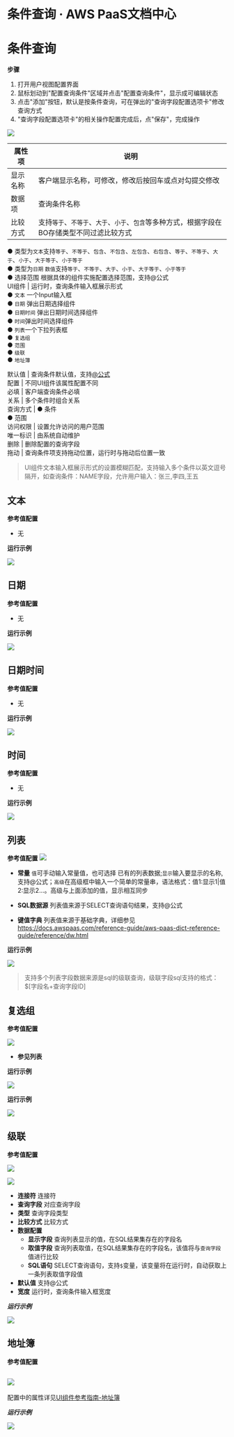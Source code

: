 # 条件查询 · AWS PaaS文档中心

# 条件查询

**步骤**

  1. 打开用户视图配置界面
  2. 鼠标划动到"配置查询条件"区域并点击"配置查询条件"，显示成可编辑状态
  3. 点击"添加"按钮，默认是按条件查询，可在弹出的"查询字段配置选项卡"修改查询方式
  4. "查询字段配置选项卡"的相关操作配置完成后，点"保存"，完成操作

[![](https://docs.awspaas.com/user-manual/aws-pass-console-user-manual-dw-vue3.0-64ga/new_dw/29.png)](<29.png>)

属性项 | 说明  
---|---  
显示名称 | 客户端显示名称，可修改，修改后按回车或点对勾提交修改  
数据项 | 查询条件名称  
比较方式 | 支持`等于`、`不等于`、`大于`、`小于`、`包含`等多种方式，根据字段在BO存储类型不同过滤比较方式  
● 类型为`文本`支持`等于`、`不等于`、`包含`、`不包含`、`左包含`、`右包含`、`等于`、`不等于`、`大于`、`小于`、`大于等于`、`小于等于`  
● 类型为`日期` `数值`支持`等于`、`不等于`、`大于`、`小于`、`大于等于`、`小于等于`  
● 选择范围 根据具体的组件实施配置选择范围，支持@公式  
UI组件 | 运行时，查询条件输入框展示形式  
● `文本` 一个Input输入框  
● `日期` 弹出日期选择组件  
● `日期时间` 弹出日期时间选择组件  
● `时间`弹出时间选择组件  
● `列表`一个下拉列表框  
● `复选组`  
● `范围`  
●  `级联`  
● `地址簿`  
  
默认值 | 查询条件默认值，支持[@公式](<https://docs.awspaas.com/reference-guide/aws-paas-at-reference-guide/index.html>)  
配置 | 不同UI组件该属性配置不同  
必填 | 客户端查询条件必填  
关系 | 多个条件时组合关系  
查询方式 | ● 条件  
● 范围  
访问权限 | 设置允许访问的用户范围  
唯一标识 | 由系统自动维护  
删除 | 删除配置的查询字段  
拖动 | 查询条件项支持拖动位置，运行时与拖动后位置一致  
  
> UI组件文本输入框展示形式的设置模糊匹配，支持输入多个条件以英文逗号隔开，如查询条件：NAME字段，允许用户输入：张三,李四,王五

## 文本

**参考值配置**

  * 无

**运行示例**

[![](https://docs.awspaas.com/user-manual/aws-pass-console-user-manual-dw-vue3.0-64ga/new_dw/input.png)](<input.png>)

## 日期

**参考值配置**

  * 无

**运行示例**

[![](https://docs.awspaas.com/user-manual/aws-pass-console-user-manual-dw-vue3.0-64ga/new_dw/data.png)](<data.png>)

## 日期时间

**参考值配置**

  * 无

**运行示例**

[![](https://docs.awspaas.com/user-manual/aws-pass-console-user-manual-dw-vue3.0-64ga/new_dw/datatime.png)](<datatime.png>)

## 时间

**参考值配置**

  * 无

**运行示例**

[![](https://docs.awspaas.com/user-manual/aws-pass-console-user-manual-dw-vue3.0-64ga/new_dw/time.png)](<time.png>)

## 列表

**参考值配置** [![](https://docs.awspaas.com/user-manual/aws-pass-console-user-manual-dw-vue3.0-64ga/new_dw/selectD.png)](<selectD.png>)

  * **常量** `值`可手动输入常量值，也可选择 已有的列表数据;`显示`输入要显示的名称,支持@公式；`高级`在高级框中输入一个简单的常量串，语法格式：值1:显示1|值2:显示2...。高级与上面添加的值，显示相互同步

  * **SQL数据源** 列表值来源于SELECT查询语句结果，支持@公式

  * **键值字典** 列表值来源于基础字典，详细参见<https://docs.awspaas.com/reference-guide/aws-paas-dict-reference-guide/reference/dw.html>

**运行示例**

[![](https://docs.awspaas.com/user-manual/aws-pass-console-user-manual-dw-vue3.0-64ga/new_dw/selectR.png)](<selectR.png>)

> 支持多个列表字段数据来源是sql的级联查询，级联字段sql支持的格式：$[字段名+查询字段ID]

## 复选组

**参考值配置**

[![](https://docs.awspaas.com/user-manual/aws-pass-console-user-manual-dw-vue3.0-64ga/new_dw/CheckboxD.png)](<CheckboxD.png>)

  * **参见列表**

**运行示例**

[![](https://docs.awspaas.com/user-manual/aws-pass-console-user-manual-dw-vue3.0-64ga/new_dw/CheckboxR.png)](<CheckboxR.png>)

**运行示例**

[![](https://docs.awspaas.com/user-manual/aws-pass-console-user-manual-dw-vue3.0-64ga/new_dw/fanwei.png)](<fanwei.png>)

## 级联

**参考值配置**

[![](https://docs.awspaas.com/user-manual/aws-pass-console-user-manual-dw-vue3.0-64ga/new_dw/jilianD.png)](<jilianD.png>)

[![](https://docs.awspaas.com/user-manual/aws-pass-console-user-manual-dw-vue3.0-64ga/new_dw/jilianD2.png)](<jilianD2.png>)

  * **连接符** 连接符
  * **查询字段** 对应查询字段
  * **类型** 查询字段类型
  * **比较方式** 比较方式
  * **数据配置**
    * **显示字段** 查询列表显示的值，在SQL结果集存在的字段名
    * **取值字段** 查询列表取值，在SQL结果集存在的字段名，该值将与`查询字段`值进行比较
    * **SQL语句** SELECT查询语句，支持`$`变量，该变量将在运行时，自动获取上一条列表取值字段值
  * **默认值** 支持@公式
  * **宽度** 运行时，查询条件输入框宽度

**_运行示例_**

[![](https://docs.awspaas.com/user-manual/aws-pass-console-user-manual-dw-vue3.0-64ga/new_dw/jilianR.png)](<jilianR.png>)

## 地址簿

**参考值配置**

[![](https://docs.awspaas.com/user-manual/aws-pass-console-user-manual-dw-vue3.0-64ga/new_dw/dzb.png)](<dzb.png>)  
---  
  
配置中的属性详见[UI组件参考指南-地址簿](<https://docs.awspaas.com/reference-guide/aws-paas-ui-reference-guide/list/address.html>)

**_运行示例_**

[![](https://docs.awspaas.com/user-manual/aws-pass-console-user-manual-dw-vue3.0-64ga/new_dw/dzb1.png)](<dzb1.png>)